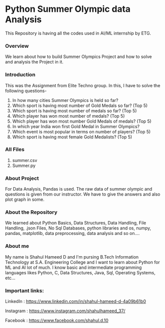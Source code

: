 # Python Summer Olympic data Analysis
This Repository is having all the codes used in AI/ML internship by ETG.

### Overview
 We learn about how to build Summer Olympics Project and how to solve and analysis the Project in it.

### Introduction
This was the Assignment from Elite Techno group. In this, I have to solve the following questions-

1. In how many cities Summer Olympics is held so far?
2. Which sport is having most number of Gold Medals so far? (Top 5)
3. Which sport is having most number of medals so far? (Top 5)
4. Which player has won most number of medals? (Top 5)
5. Which player has won most number Gold Medals of medals? (Top 5)
6. In which year India won first Gold Medal in Summer Olympics?
7. Which event is most popular in terms on number of players? (Top 5)
8. Which sport is having most female Gold Medalists? (Top 5)

### All Files
 1. summer.csv
 2. Summer.py

### About Project
For Data Analysis, Pandas is used. The raw data of summer olympic and questions is given from our instructor. We have to give the answers and also plot graph in some.

### About the Repository
 We learned about Python Basics, Data Structures, Data Handling, File Handling, .json Files, No Sql Databases, python libraries and os, numpy, pandas, matplotlib, data preprocessing, data analysis and so on....

### About me
 My name is Shahul Hameed D and I'm pursing B.Tech Information Technology at S.A. Engineering College and I want to learn about Python for ML and AI lot of much.  I know basic and intermediate programming languages likes Python, C, Data Structures, Java, Sql, Operating Systems, etc...

### Important links:
  LinkedIn : https://www.linkedin.com/in/shahul-hameed-d-4a09b61b0

  Instagram : https://www.instagram.com/shahulhameed_37/

  Facebook : https://www.facebook.com/shahul.d.10
